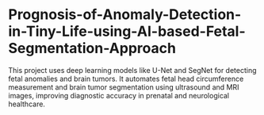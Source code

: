 # Prognosis-of-Anomaly-Detection-in-Tiny-Life-using-AI-based-Fetal-Segmentation-Approach
This project uses deep learning models like U-Net and SegNet for detecting fetal anomalies and brain tumors. It automates fetal head circumference measurement and brain tumor segmentation using ultrasound and MRI images, improving diagnostic accuracy in prenatal and neurological healthcare.

